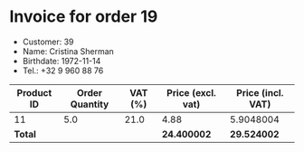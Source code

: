 # Invoice for order 19

- Customer: 39
- Name: Cristina Sherman
- Birthdate: 1972-11-14
- Tel.: +32 9 960 88 76

| Product ID | Order Quantity | VAT (%) | Price (excl. vat) | Price (incl. VAT) |
|------------|----------------|---------|-------------------|-------------------|
| 11 | 5.0 | 21.0 | 4.88 | 5.9048004 |
| **Total** |                 |         | **24.400002**| **29.524002** |


